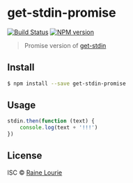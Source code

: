 # get-stdin-promise
[![Build Status](https://travis-ci.org/metaraine/get-stdin-promise.svg?branch=master)](https://travis-ci.org/metaraine/get-stdin-promise)
[![NPM version](https://badge.fury.io/js/get-stdin-promise.svg)](http://badge.fury.io/js/get-stdin-promise)

> Promise version of [get-stdin](https://github.com/sindresorhus/get-stdin)


## Install

```sh
$ npm install --save get-stdin-promise
```


## Usage

```js
stdin.then(function (text) {
	console.log(text + '!!!')
})

```


## License

ISC © [Raine Lourie](https://github.com/metaraine)
